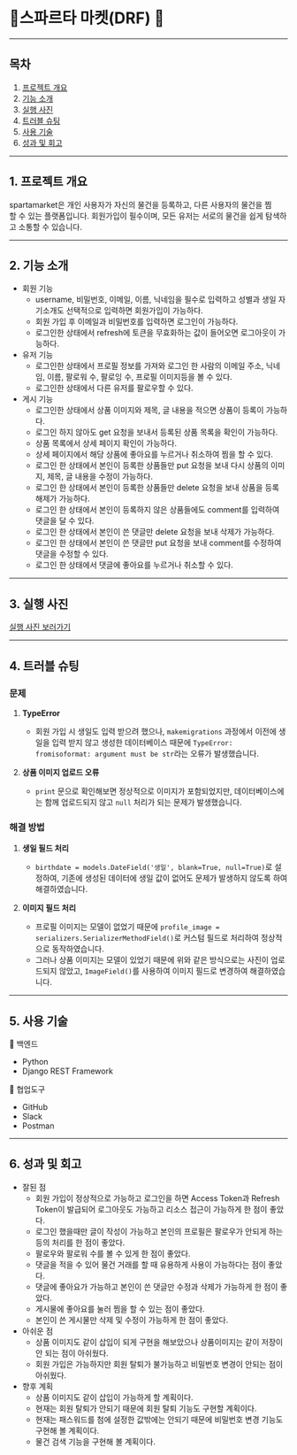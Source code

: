# 🛒스파르타 마켓(DRF) 🛒

---

## 목차

1.  [프로젝트 개요](#1-%ED%94%84%EB%A1%9C%EC%A0%9D%ED%8A%B8-%EA%B0%9C%EC%9A%94)
2.  [기능 소개](#2-%EA%B8%B0%EB%8A%A5-%EC%86%8C%EA%B0%9C)
3.  [실행 사진](#3-%EC%8B%A4%ED%96%89-%EC%82%AC%EC%A7%84)
4.  [트러블 슈팅](#4-%ED%8A%B8%EB%9F%AC%EB%B8%94-%EC%8A%88%ED%8C%85)
5.  [사용 기술](#5-%EC%82%AC%EC%9A%A9-%EA%B8%B0%EC%88%A0)
6.  [성과 및 회고](#6-%EC%84%B1%EA%B3%BC-%EB%B0%8F-%ED%9A%8C%EA%B3%A0)

---

## **1\. 프로젝트 개요**

spartamarket은 개인 사용자가 자신의 물건을 등록하고, 다른 사용자의 물건을 찜할 수 있는 플랫폼입니다. 회원가입이 필수이며, 모든 유저는 서로의 물건을 쉽게 탐색하고 소통할 수 있습니다.

---

## **2\. 기능 소개**

-   회원 기능  
    -   username, 비밀번호, 이메일, 이름, 닉네임을 필수로 입력하고 성별과 생일 자기소개도 선택적으로 입력하면 회원가입이 가능하다.
    -   회원 가입 후 이메일과 비밀번호를 입력하면 로그인이 가능하다.
    -   로그인한 상태에서 refresh에 토큰을 무효화하는 값이 들어오면 로그아웃이 가능하다.
-   유저 기능  
    -   로그인한 상태에서 프로필 정보를 가져와 로그인 한 사람의 이메일 주소, 닉네임, 이름, 팔로워 수, 팔로잉 수, 프로필 이미지등을 볼 수 있다.
    -   로그인한 상태에서 다른 유저를 팔로우할 수 있다.
-   게시 기능  
    -   로그인한 상태에서 상품 이미지와 제목, 글 내용을 적으면 상품이 등록이 가능하다.
    -   로그인 하지 않아도 get 요청을 보내서 등록된 상품 목록을 확인이 가능하다.
    -   상품 목록에서 상세 페이지 확인이 가능하다.
    -   상세 페이지에서 해당 상품에 좋아요를 누르거나 취소하여 찜을 할 수 있다.
    -   로그인 한 상태에서 본인이 등록한 상품들만 put 요청을 보내 다시 상품의 이미지, 제목, 글 내용을 수정이 가능하다.
    -   로그인 한 상태에서 본인이 등록한 상품들만 delete 요청을 보내 상품을 등록 해제가 가능하다.
    -   로그인 한 상태에서 본인이 등록하지 않은 상품들에도 comment를 입력하여 댓글을 달 수 있다.
    -   로그인 한 상태에서 본인이 쓴 댓글만 delete 요청을 보내 삭제가 가능하다.
    -   로그인 한 상태에서 본인이 쓴 댓글만 put 요청을 보내 comment를 수정하여 댓글을 수정할 수 있다.
    -   로그인 한 상태에서 댓글에 좋아요를 누르거나 취소할 수 있다.

---

## **3. 실행 사진**

[실행 사진 보러가기](https://github.com/sang000000/DRF/tree/main/API_Test_Results)


  
  
  
  
  
  
  
  
  
  

---

## **4. 트러블 슈팅**

### 문제
1. **TypeError** 
   - 회원 가입 시 생일도 입력 받으려 했으나, `makemigrations` 과정에서 이전에 생일을 입력 받지 않고 생성한 데이터베이스 때문에 `TypeError: fromisoformat: argument must be str`라는 오류가 발생했습니다.
   
2. **상품 이미지 업로드 오류** 
   - `print` 문으로 확인해보면 정상적으로 이미지가 포함되었지만, 데이터베이스에는 함께 업로드되지 않고 `null` 처리가 되는 문제가 발생했습니다.

### 해결 방법
1. **생일 필드 처리** 
   - `birthdate = models.DateField('생일', blank=True, null=True)`로 설정하여, 기존에 생성된 데이터에 생일 값이 없어도 문제가 발생하지 않도록 하여 해결하였습니다.

2. **이미지 필드 처리**
   - 프로필 이미지는 모델이 없었기 때문에 `profile_image = serializers.SerializerMethodField()`로 커스텀 필드로 처리하여 정상적으로 동작하였습니다.
   - 그러나 상품 이미지는 모델이 있었기 때문에 위와 같은 방식으로는 사진이 업로드되지 않았고, `ImageField()`를 사용하여 이미지 필드로 변경하여 해결하였습니다.

---

## **5\. 사용 기술**

📀 백엔드

-   Python
-   Django REST Framework

💬 협업도구

-   GitHub
-   Slack
-   Postman

---

## **6\. 성과 및 회고**

-   잘된 점
    -   회원 가입이 정상적으로 가능하고 로그인을 하면 Access Token과 Refresh Token이 발급되어 로그아웃도 가능하고 리소스 접근이 가능하게 한 점이 좋았다.
    -   로그인 했을때만 글이 작성이 가능하고 본인의 프로필은 팔로우가 안되게 하는 등의 처리를 한 점이 좋았다.
    -   팔로우와 팔로워 수를 볼 수 있게 한 점이 좋았다. 
    -   댓글을 적을 수 있어 물건 거래를 할 때 유용하게 사용이 가능하다는 점이 좋았다.
    -   댓글에 좋아요가 가능하고 본인이 쓴 댓글만 수정과 삭제가 가능하게 한 점이 좋았다.
    -   게시물에 좋아요를 눌러 찜을 할 수 있는 점이 좋았다.
    -   본인이 쓴 게시물만 삭제 및 수정이 가능하게 한 점이 좋았다.
-   아쉬운 점  
    -   상품 이미지도 같이 삽입이 되게 구현을 해보았으나 상품이미지는 같이 저장이 안 되는 점이 아쉬웠다.
    -   회원 가입은 가능하지만 회원 탈퇴가 불가능하고 비밀번호 변경이 안되는 점이 아쉬웠다.
-   향후 계획
    -   상품 이미지도 같이 삽입이 가능하게 할 계획이다.
    -   현재는 회원 탈퇴가 안되기 때문에 회원 탈퇴 기능도 구현할 계획이다.
    -   현재는 패스워드를 첨에 설정한 값밖에는 안되기 때문에 비밀번호 변경 기능도 구현해 볼 계획이다.
    -   물건 검색 기능을 구현해 볼 계획이다.